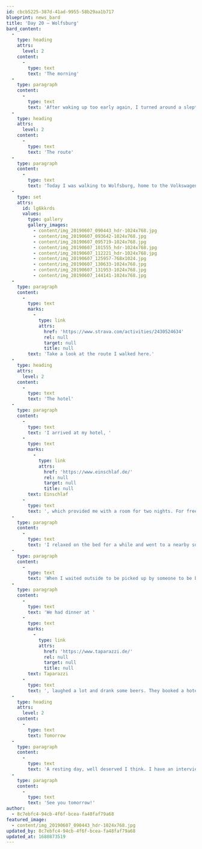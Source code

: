 ```yaml
---
id: cbcb5225-387d-41ad-9955-58b29aa1b717
blueprint: news_bard
title: 'Day 20 – Wolfsburg'
bard_content:
  -
    type: heading
    attrs:
      level: 2
    content:
      -
        type: text
        text: 'The morning'
  -
    type: paragraph
    content:
      -
        type: text
        text: 'After waking up too early again, I turned around a slept for another hour or so. When I woke up again I first took a shower in my private guest bathroom. Together with Lisa and her son Jonathan I had breakfast. She had prepared freshly baked bread and a nice cup of tea. Sadly I could not say goodbye to Sebastian, as he left for work early. I packed my bag and left a thank you postcard, as I do in every place I have slept. Now I was ready for my next stage, to Wolfsburg.'
  -
    type: heading
    attrs:
      level: 2
    content:
      -
        type: text
        text: 'The route'
  -
    type: paragraph
    content:
      -
        type: text
        text: 'Today I was walking to Wolfsburg, home to the Volkswagen factory and lot’s of people who work there. The route was 19 kilometer, and It was a great walk through nature, and some small towns. Here are some pictures:'
  -
    type: set
    attrs:
      id: lg6kkrds
      values:
        type: gallery
        gallery_images:
          - content/img_20190607_090443_hdr-1024x768.jpg
          - content/img_20190607_093642-1024x768.jpg
          - content/img_20190607_095719-1024x768.jpg
          - content/img_20190607_101555_hdr-1024x768.jpg
          - content/img_20190607_112221_hdr-1024x768.jpg
          - content/img_20190607_125957-768x1024.jpg
          - content/img_20190607_130633-1024x768.jpg
          - content/img_20190607_131953-1024x768.jpg
          - content/img_20190607_144141-1024x768.jpg
  -
    type: paragraph
    content:
      -
        type: text
        marks:
          -
            type: link
            attrs:
              href: 'https://www.strava.com/activities/2430524634'
              rel: null
              target: null
              title: null
        text: 'Take a look at the route I walked here.'
  -
    type: heading
    attrs:
      level: 2
    content:
      -
        type: text
        text: 'The hotel'
  -
    type: paragraph
    content:
      -
        type: text
        text: 'I arrived at my hotel, '
      -
        type: text
        marks:
          -
            type: link
            attrs:
              href: 'https://www.einschlaf.de/'
              rel: null
              target: null
              title: null
        text: Einschlaf
      -
        type: text
        text: ', which provided me with a room for two nights. For free. I was shown to my room, and took another shower because after a walk in 25+ degrees Celsius, I did not feel very fresh…'
  -
    type: paragraph
    content:
      -
        type: text
        text: 'I relaxed on the bed for a while and went to a nearby supermarket to get some snacks and drinks for in my room. After that I took a little walk to the Autostadt, and I was called by a good friend. We chatted about how things were going and said goodbye. Then I got a message from another good friend who said that they arranged dinner for me. That was cool!'
  -
    type: paragraph
    content:
      -
        type: text
        text: 'When I waited outside to be picked up by someone to be brought to my dinner location, I thought it might be possible that they could come to Wolfsburg too. And so they did, another surprise on my adventure.'
  -
    type: paragraph
    content:
      -
        type: text
        text: 'We had dinner at '
      -
        type: text
        marks:
          -
            type: link
            attrs:
              href: 'https://www.taparazzi.de/'
              rel: null
              target: null
              title: null
        text: Taparazzi
      -
        type: text
        text: ', laughed a lot and drank some beers. They booked a hotel, and around 11pm we said goodbye to meet again tomorrow.'
  -
    type: heading
    attrs:
      level: 2
    content:
      -
        type: text
        text: Tomorrow
  -
    type: paragraph
    content:
      -
        type: text
        text: 'A resting day, well deserved I think. I have an interview planned with a WordPress podcast in the morning, and after that I will probably chill and maybe look around Wolfsburg.'
  -
    type: paragraph
    content:
      -
        type: text
        text: 'See you tomorrow!'
author:
  - 8c7ebfc4-94cb-4f6f-bcea-fa48faf79a68
featured_image:
  - content/img_20190607_090443_hdr-1024x768.jpg
updated_by: 8c7ebfc4-94cb-4f6f-bcea-fa48faf79a68
updated_at: 1680873519
---
```

